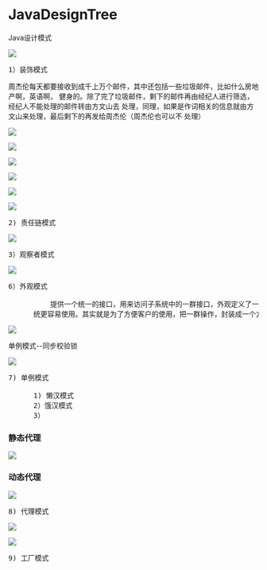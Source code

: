 # JavaDesignTree
Java设计模式

![](https://i.imgur.com/PiwdPe4.png)

<pre>
1）装饰模式
</pre>

周杰伦每天都要接收到成千上万个邮件，其中还包括一些垃圾邮件，比如什么房地产啊，英语啊，
健身的。除了完了垃圾邮件，剩下的邮件再由经纪人进行筛选，经纪人不能处理的邮件转由方文山去
处理，同理，如果是作词相关的信息就由方文山来处理，最后剩下的再发给周杰伦（周杰伦也可以不
处理）

![](https://i.imgur.com/joiqk1k.png)

![](https://i.imgur.com/gVr133z.png)

![](https://i.imgur.com/cCsnWXb.png)

![](https://i.imgur.com/KL3CWuG.png)

![](https://i.imgur.com/9Ln3PfX.png)

![](https://i.imgur.com/kzwsRqQ.png)

<pre>
2) 责任链模式
</pre>

![](https://i.imgur.com/g2ByoEC.png)

<pre>
3）观察者模式
</pre>

![](https://i.imgur.com/nCZ6LT4.png)

<pre>
6）外观模式

          提供一个统一的接口，用来访问子系统中的一群接口，外观定义了一个高层的接口，让子系
      统更容易使用。其实就是为了方便客户的使用，把一群操作，封装成一个方法。
</pre>

![](https://i.imgur.com/bcsWwy6.png)

单例模式--同步校验锁

![](https://i.imgur.com/Q8KcTkc.png)

<pre>
7) 单例模式

      1) 懒汉模式
      2）饿汉模式
      3）
</pre>

### 静态代理

![](https://i.imgur.com/hyoUgV7.png)

### 动态代理

![](https://i.imgur.com/WZ4sFwj.png)

<pre>
8) 代理模式
</pre>

![](https://i.imgur.com/0yYaiwF.png)

![](https://i.imgur.com/2vOIrsl.png)

<pre>
9) 工厂模式
</pre>
